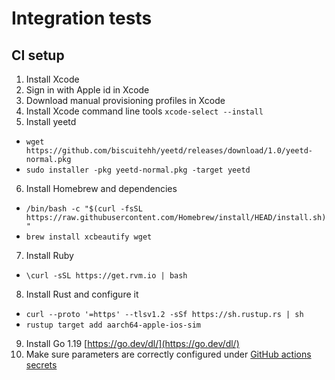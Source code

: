 # Integration tests

## CI setup
1. Install Xcode
2. Sign in with Apple id in Xcode
3. Download manual provisioning profiles in Xcode
4. Install Xcode command line tools `xcode-select --install`
5. Install yeetd
 - `wget https://github.com/biscuitehh/yeetd/releases/download/1.0/yeetd-normal.pkg`
 - `sudo installer -pkg yeetd-normal.pkg -target yeetd`
6. Install Homebrew and dependencies
  - `/bin/bash -c "$(curl -fsSL https://raw.githubusercontent.com/Homebrew/install/HEAD/install.sh)"`
  - `brew install xcbeautify wget`
7. Install Ruby
  - `\curl -sSL https://get.rvm.io | bash`
8. Install Rust and configure it
  - `curl --proto '=https' --tlsv1.2 -sSf https://sh.rustup.rs | sh`
  - `rustup target add aarch64-apple-ios-sim`
9. Install Go 1.19 [https://go.dev/dl/](https://go.dev/dl/)
10. Make sure parameters are correctly configured under [GitHub actions secrets](https://github.com/mullvad/mullvadvpn-app/settings/secrets/actions)
